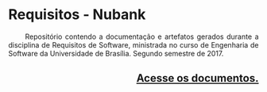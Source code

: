 
# Requisitos - Nubank

<p align="justify">&emsp;&emsp; Repositório contendo a documentação e artefatos gerados durante a disciplina de Requisitos de Software, ministrada no curso de Engenharia de Software da Universidade de Brasília. Segundo semestre de 2017.</p>


## <p align="right"><a href="https://marianapicolo.github.io/docs-test/">Acesse os documentos.</a></p>
